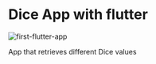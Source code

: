 # Dice App with flutter 

![first-flutter-app](https://user-images.githubusercontent.com/58583172/236655219-f6088710-0c7b-444b-b3ff-cb29c1b32a12.gif)

App that retrieves different Dice values

